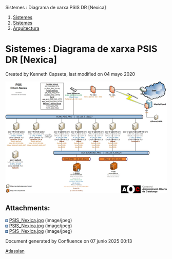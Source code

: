 Sistemes : Diagrama de xarxa PSIS DR \[Nexica\]  

1.  [Sistemes](index.md)
2.  [Sistemes](Sistemes_13893749.md)
3.  [Arquitectura](Arquitectura_30869606.md)

Sistemes : Diagrama de xarxa PSIS DR \[Nexica\]
===============================================

Created by Kenneth Capseta, last modified on 04 mayo 2020

![](attachments/30869682/30869683.jpg)

Attachments:
------------

![](images/icons/bullet_blue.gif) [PSIS\_Nexica.jpg](attachments/30869682/36341191.jpg) (image/jpeg)  
![](images/icons/bullet_blue.gif) [PSIS\_Nexica.jpg](attachments/30869682/36341193.jpg) (image/jpeg)  
![](images/icons/bullet_blue.gif) [PSIS\_Nexica.jpg](attachments/30869682/30869683.jpg) (image/jpeg)  

Document generated by Confluence on 07 junio 2025 00:13

[Atlassian](http://www.atlassian.com/)